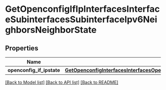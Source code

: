 # GetOpenconfigIfIpInterfacesInterfaceSubinterfacesSubinterfaceIpv6NeighborsNeighborState

## Properties
Name | Type | Description | Notes
------------ | ------------- | ------------- | -------------
**openconfig_if_ipstate** | [**GetOpenconfigInterfacesInterfacesOpenconfiginterfacesinterfacesSubinterfacesOpenconfigifipipv6NeighborsState**](GetOpenconfigInterfacesInterfacesOpenconfiginterfacesinterfacesSubinterfacesOpenconfigifipipv6NeighborsState.md) |  | [optional] 

[[Back to Model list]](../README.md#documentation-for-models) [[Back to API list]](../README.md#documentation-for-api-endpoints) [[Back to README]](../README.md)


